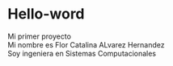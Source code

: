 # Hello-word
Mi primer proyecto<br>
Mi nombre es Flor Catalina ALvarez Hernandez <br>
Soy ingeniera en Sistemas Computacionales<br>


